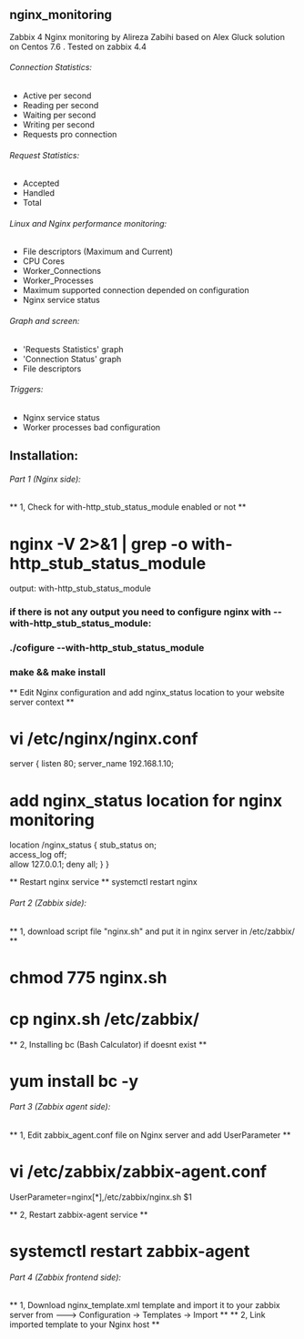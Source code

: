 ## nginx_monitoring
Zabbix 4 Nginx monitoring by Alireza Zabihi based on Alex Gluck solution on Centos 7.6 .
Tested on zabbix 4.4 

###### Connection Statistics:
- Active per second
- Reading per second
- Waiting per second
- Writing per second
- Requests pro connection

###### Request Statistics:
- Accepted
- Handled
- Total

###### Linux and Nginx performance monitoring:
- File descriptors (Maximum and Current)
- CPU Cores
- Worker_Connections
- Worker_Processes
- Maximum supported connection depended on configuration
- Nginx service status

###### Graph and screen:
- 'Requests Statistics' graph
- 'Connection Status' graph
- File descriptors

###### Triggers:
- Nginx service status
- Worker processes bad configuration

## Installation:

###### Part 1 (Nginx side):
** 1, Check for with-http_stub_status_module enabled or not **
# nginx -V 2>&1 | grep -o with-http_stub_status_module 
output:
with-http_stub_status_module

### if there is not any output you need to configure nginx with --with-http_stub_status_module:
### ./cofigure --with-http_stub_status_module
### make && make install

** Edit Nginx configuration and add nginx_status location to your website server context ** 
# vi /etc/nginx/nginx.conf
server { 
  listen 80; 
  server_name 192.168.1.10;

  # add nginx_status location for nginx monitoring 
  location /nginx_status {
   	stub_status on;     
    access_log   off;     
    allow 127.0.0.1;
    deny all; }
}

** Restart nginx service ** 
systemctl restart nginx


###### Part 2 (Zabbix side):
** 1, download script file "nginx.sh" and put it in nginx server in /etc/zabbix/ ** 
# chmod 775 nginx.sh 
# cp nginx.sh /etc/zabbix/

** 2, Installing bc (Bash Calculator) if doesnt exist **
# yum install bc -y

###### Part 3 (Zabbix agent side):
** 1, Edit zabbix_agent.conf file on Nginx server and add UserParameter **
# vi /etc/zabbix/zabbix-agent.conf 
UserParameter=nginx[*],/etc/zabbix/nginx.sh $1

** 2, Restart zabbix-agent service **
# systemctl restart zabbix-agent

###### Part 4 (Zabbix frontend side):
** 1, Download nginx_template.xml template and import it to your zabbix server from ---> Configuration -> Templates -> Import **
** 2, Link imported template to your Nginx host **

